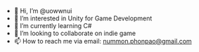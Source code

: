 - 👋 Hi, I’m @uowwnui
- 👀 I’m interested in Unity for Game Development
- 🌱 I’m currently learning C#
- 💞️ I’m looking to collaborate on indie game
- 📫 How to reach me via email: nummon.phonpao@gmail.com

<!---
uowwnui/uowwnui is a ✨ special ✨ repository because its `README.md` (this file) appears on your GitHub profile.
You can click the Preview link to take a look at your changes.
--->
